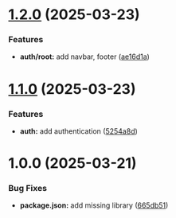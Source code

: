 # [1.2.0](https://github.com/Quocc1/tradelens-frontend/compare/v1.1.0...v1.2.0) (2025-03-23)


### Features

* **auth/root:** add navbar, footer ([ae16d1a](https://github.com/Quocc1/tradelens-frontend/commit/ae16d1a2fc7e0974175e8549f140c804131aa997))

# [1.1.0](https://github.com/Quocc1/tradelens-frontend/compare/v1.0.0...v1.1.0) (2025-03-23)


### Features

* **auth:** add authentication ([5254a8d](https://github.com/Quocc1/tradelens-frontend/commit/5254a8d16561af1d3095ab05bed89df4cc5ea83c))

# 1.0.0 (2025-03-21)


### Bug Fixes

* **package.json:** add missing library ([665db51](https://github.com/Quocc1/tradelens-frontend/commit/665db51da93c10c2d6bf17e81d9b9187c545e85e))
